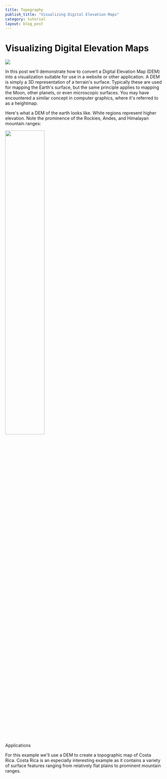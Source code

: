```yaml
---
title: Topography
publish_title: "Visualizing Digital Elevation Maps"
category: tutorial
layout: blog_post
---
```


Visualizing Digital Elevation Maps
==

<img src="{{site.baseurl}}assets/posts/topography/cr_mountain_crop.jpg" />

In this post we'll demonstrate how to convert a Digital Elevation Map (DEM) into a visualization suitable for use in a website or other application. A DEM is simply a 3D representation of a terrain's surface. Typically these are used for mapping the Earth's surface, but the same principle applies to mapping the Moon, other planets, or even microscopic surfaces. You may have encountered a similar concept in computer graphics, where it's referred to as a heightmap. 

Here's what a DEM of the earth looks like. White regions represent higher elevation. Note the prominence of the Rockies, Andes, and Himalayan mountain ranges:

<img src="{{site.baseurl}}assets/posts/topography/global_dem.jpg" style="width: 50%; margin: 0 auto;"/>


Applications

For this example we'll use a DEM to create a topographic map of Costa Rica. Costa Rica is an especially interesting example as it contains a variety of surface features ranging from relatively flat plains to prominent mountain ranges.
